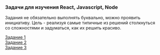 ### Задачи для изучения React, Javascript, Node  
 
Задания не обязательно выполнять буквально, можно проявить инициативу. Цель - реализуя самые типичные из решений столкнуться со сложностями и задуматься, как их решить красиво.

[Задание 1](stage1/task.md)  
[Задание 2](stage2/task.md)  
[Задание 3](stage3/task.md)  
